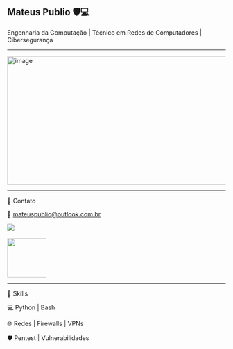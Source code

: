 ## Mateus Publio 🛡️💻
Engenharia da Computação | Técnico em Redes de Computadores | Cibersegurança
<br>
___
<img width="915" height="296" alt="image" src="https://github.com/user-attachments/assets/cffab238-38d8-45ec-a2b9-e022b33db85b" />



___ 

🔹 Contato

📧 mateuspublio@outlook.com.br

<a href="https://www.linkedin.com/in/mateuspublio/"/><img src="https://img.shields.io/badge/-LinkedIn-0072b1?&style=for-the-badge&logo=linkedin&logoColor=white" /></a><br><br>
<a href="https://tryhackme.com/p/PubSec"><img width=90 src="https://assets.tryhackme.com/img/logo/tryhackme_logo_full.svg"/></a>
___
🔹 Skills

💻 Python | Bash 

🌐 Redes | Firewalls | VPNs 

🛡️ Pentest | Vulnerabilidades
